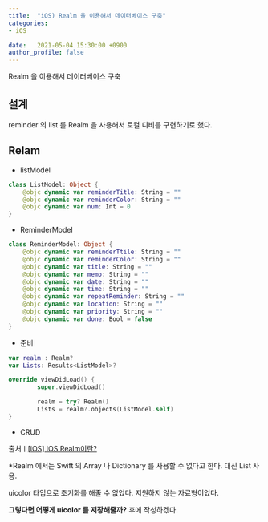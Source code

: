 ```yaml
---
title:  "iOS) Realm 을 이용해서 데이터베이스 구축"
categories:
- iOS

date:   2021-05-04 15:30:00 +0900
author_profile: false
---
```

Realm 을 이용해서 데이터베이스 구축

## 설계
reminder 의 list 를 Realm 을 사용해서 로컬 디비를 구현하기로 했다.

## Relam

- listModel

```swift
class ListModel: Object {
    @objc dynamic var reminderTitle: String = ""
    @objc dynamic var reminderColor: String = ""
    @objc dynamic var num: Int = 0
}
```

- ReminderModel

```swift
class ReminderModel: Object {
    @objc dynamic var reminderTtile: String = ""
    @objc dynamic var reminderColor: String = ""
    @objc dynamic var title: String = ""
    @objc dynamic var memo: String = ""
    @objc dynamic var date: String = ""
    @objc dynamic var time: String = ""
    @objc dynamic var repeatReminder: String = ""
    @objc dynamic var location: String = ""
    @objc dynamic var priority: String = ""
    @objc dynamic var done: Bool = false
}
```

- 준비

```swift
var realm : Realm?
var Lists: Results<ListModel>?

override viewDidLoad() {
        super.viewDidLoad()

        realm = try? Realm()
        Lists = realm?.objects(ListModel.self)
}
```
- CRUD

출처ㅣ[[iOS] iOS Realm이란?](https://jinshine.github.io/2018/11/20/iOS/Realm%20사용방법/)

*Realm 에서는 Swift 의 Array 나 Dictionary 를 사용할 수 없다고 한다. 대신 List 사용.

uicolor 타입으로 초기화를 해줄 수 없었다. 지원하지 않는 자료형이었다.

**그렇다면 어떻게 uicolor 를 저장해줄까?**
후에 작성하겠다.
